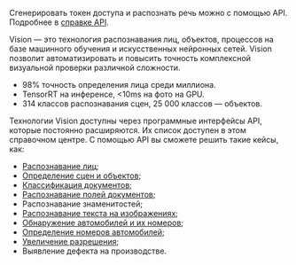 <warn>

Сгенерировать токен доступа и распознать речь можно с помощью API. Подробнее в [справке API](/ru/tools-for-using-services/api/api-spec/vision-api).

</warn>

Vision — это технология распознавания лиц, объектов, процессов на базе машинного обучения и искусственных нейронных сетей. Vision позволит автоматизировать и повысить точность комплексной визуальной проверки различной сложности.

- 98% точность определения лица среди миллиона.
- TensorRT на инференсе, <10ms на фото на GPU.
- 314 классов распознавания сцен, 25 000 классов — объектов.

Технологии Vision доступны через программные интерфейсы API, которые постоянно расширяются. Их список доступен в этом справочном центре. С помощью API вы сможете решить такие кейсы, как:

- [Распознавание лиц](/ml/vision/service-management/face-recognition);
- [Определение сцен и объектов](/ml/vision/service-management/vision-api-obj);
- [Классификация документов](/ml/vision/service-management/vision-api-doctypes);
- [Распознавание полей документов](/ml/vision/service-management/docs-recognition);
- Распознавание знаменитостей;
- [Распознавание текста на изображениях](/ml/vision/service-management/vision-api-txt);
- [Обнаружение автомобилей и их номеров](/ml/vision/service-management/plate-recognition);
- [Определение номеров автомобилей](/ml/vision/service-management/plate-recognition);
- [Увеличение разрешения](/ml/vision/service-management/vision-image-api);
- Выявление дефекта на производстве.
